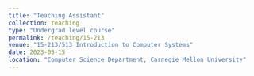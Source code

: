 ```yaml
---
title: "Teaching Assistant"
collection: teaching
type: "Undergrad level course"
permalink: /teaching/15-213
venue: "15-213/513 Introduction to Computer Systems"
date: 2023-05-15
location: "Computer Science Department, Carnegie Mellon University"
---
```


